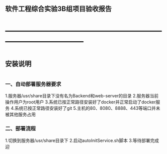 


## 软件工程综合实验3B组项目验收报告

#  
# ———————————————————————————
#  
## 安装说明
#  
#  
#  
### 一、自动部署服务器要求
1.服务器/usr/share目录下没有名为Backend和web-server的目录
2.服务器当前操作用户为root用户
3.系统已按正常路径安装好了docker并正常启动了docker服务
4.系统已按正常路径安装好了git
5.主机的80、8080、8888、443等端口并未被其他服务占用
### 二、部署流程
1.切换到服务器/usr/share目录下
2.启动autoInitService.sh脚本
3.等待部署完成迎
